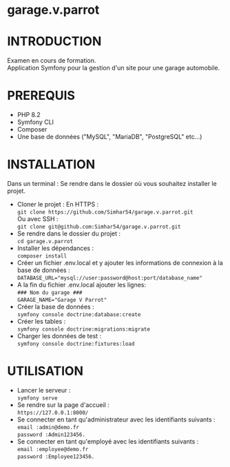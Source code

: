 # garage.v.parrot

# INTRODUCTION

Examen en cours de formation. </br> 
Application Symfony pour la gestion d'un site pour une garage automobile.

# PREREQUIS

- PHP 8.2
- Symfony CLI
- Composer
- Une base de données ("MySQL", "MariaDB", "PostgreSQL" etc...)

# INSTALLATION

Dans un terminal :
Se rendre dans le dossier où vous souhaitez installer le projet.
- Cloner le projet :
    En HTTPS :</br>
    ```git clone https://github.com/Simhar54/garage.v.parrot.git ``` </br>
   Ou avec SSH :</br>
    ```git clone git@github.com:Simhar54/garage.v.parrot.git ```</br>
- Se rendre dans le dossier du projet :</br>
    ```cd garage.v.parrot```
- Installer les dépendances :</br>
    ```composer install```
- Créer un fichier .env.local et y ajouter les informations de connexion à la base de données : </br>
    ```DATABASE_URL="mysql://user:password@host:port/database_name"```
- A la fin du fichier .env.local ajouter les lignes: </br>
    ```### Nom du garage ###  ```	</br>
    ```GARAGE_NAME="Garage V Parrot"```
- Créer la base de données :</br>
    ```symfony console doctrine:database:create```
- Créer les tables :</br>
    ```symfony console doctrine:migrations:migrate```
- Charger les données de test :</br>
    ```symfony console doctrine:fixtures:load```

# UTILISATION

- Lancer le serveur :</br>
    ```symfony serve```
- Se rendre sur la page d'accueil :</br>
    ```https://127.0.0.1:8000/```
- Se connecter en tant qu'administrateur avec les identifiants suivants :</br>
    ```email :admin@demo.fr```</br>
    ```password :Admin123456.```
- Se connecter en tant qu'employé avec les identifiants suivants :</br>
    ```email :employee@demo.fr```</br>
    ```password :Employee123456.```



